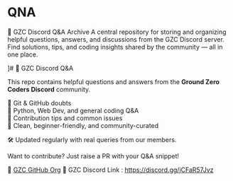 # QNA
📘 GZC Discord Q&amp;A Archive A central repository for storing and organizing helpful questions, answers, and discussions from the GZC Discord server. Find solutions, tips, and coding insights shared by the community — all in one place.

]# 📘 GZC Discord Q&A

This repo contains helpful questions and answers from the **Ground Zero Coders Discord** community.

🔹 Git & GitHub doubts  
🔹 Python, Web Dev, and general coding Q&A  
🔹 Contribution tips and common issues  
🔹 Clean, beginner-friendly, and community-curated

🛠️ Updated regularly with real queries from our members.

Want to contribute? Just raise a PR with your Q&A snippet!

🔗 [GZC GitHub Org](https://github.com/orgs/Ground-Zero-Coders)
🔗 GZC Discord Link : https://discord.gg/jCFaR57Jvz

